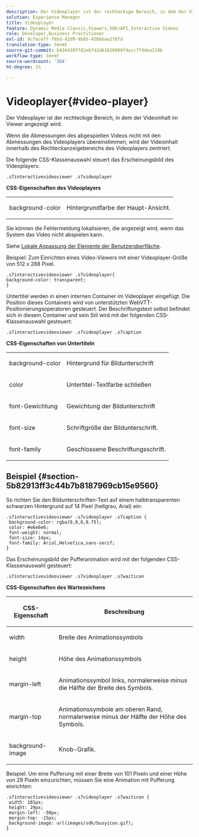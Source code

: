 ```yaml
---
description: Der Videoplayer ist der rechteckige Bereich, in dem der Videoinhalt im Viewer angezeigt wird.
solution: Experience Manager
title: Videoplayer
feature: Dynamic Media Classic,Viewers,SDK/API,Interactive Videos
role: Developer,Business Practitioner
exl-id: 9cfeceff-f6bd-42d9-9b85-456bbaa278fd
translation-type: tm+mt
source-git-commit: b4344397f82eb7d2d61020909f4acc7fddea210b
workflow-type: tm+mt
source-wordcount: '304'
ht-degree: 1%

---
```


# Videoplayer{#video-player}

Der Videoplayer ist der rechteckige Bereich, in dem der Videoinhalt im Viewer angezeigt wird.

<!--<a id="section_061E550C1C1D4DB2BD663A898895B38C"></a>-->

Wenn die Abmessungen des abgespielten Videos nicht mit den Abmessungen des Videoplayers übereinstimmen, wird der Videoinhalt innerhalb des Rechteckanzeigebereichs des Videoplayers zentriert.

Die folgende CSS-Klassenauswahl steuert das Erscheinungsbild des Videoplayers:

```
.s7interactivevideoviewer .s7videoplayer
```

**CSS-Eigenschaften des Videoplayers**

<table id="table_C48C56E696304C9BAFEE71BA9EA9A174"> 
 <tbody> 
  <tr> 
   <td colname="col1"> <p> <span class="codeph"> background-color  </span> </p> </td> 
   <td colname="col2"> <p>Hintergrundfarbe der Haupt-Ansicht. </p> </td> 
  </tr> 
 </tbody> 
</table>

Sie können die Fehlermeldung lokalisieren, die angezeigt wird, wenn das System das Video nicht abspielen kann.

Siehe [Lokale Anpassung der Elemente der Benutzeroberfläche](../../../c-html5-aem-asset-viewers/c-html5-aem-int-video/c-html5-aem-int-video-viewer-localization.md#concept-cbfc39344c494eb7b9f6a272cff0cc74).

Beispiel: Zum Einrichten eines Video-Viewers mit einer Videoplayer-Größe von 512 x 288 Pixel.

```
.s7interactivevideoviewer .s7videoplayer{ 
background-color: transparent; 
}
```

Untertitel werden in einen internen Container im Videoplayer eingefügt. Die Position dieses Containers wird von unterstützten WebVTT-Positionierungsoperatoren gesteuert. Der Beschriftungstext selbst befindet sich in diesem Container und sein Stil wird mit der folgenden CSS-Klassenauswahl gesteuert:

`.s7interactivevideoviewer .s7videoplayer .s7caption`

**CSS-Eigenschaften von Untertiteln**

<table id="table_960E0D4FB91748FF9FC73C925B81879C"> 
 <tbody> 
  <tr> 
   <td colname="col1"> <p> <span class="codeph"> background-color  </span> </p> </td> 
   <td colname="col2"> <p>Hintergrund für Bildunterschrift </p> </td> 
  </tr> 
  <tr> 
   <td colname="col1"> <p> <span class="codeph"> color </span> </p> </td> 
   <td colname="col2"> <p>Untertitel-Textfarbe schließen </p> </td> 
  </tr> 
  <tr> 
   <td colname="col1"> <p> <span class="codeph"> font-Gewichtung  </span> </p> </td> 
   <td colname="col2"> <p> Gewichtung der Bildunterschrift </p> </td> 
  </tr> 
  <tr> 
   <td colname="col1"> <p> <span class="codeph"> font-size  </span> </p> </td> 
   <td colname="col2"> <p> Schriftgröße der Bildunterschrift. </p> </td> 
  </tr> 
  <tr> 
   <td colname="col1"> <p> <span class="codeph"> font-family  </span> </p> </td> 
   <td colname="col2"> <p>Geschlossene Beschriftungsschrift. </p> </td> 
  </tr> 
 </tbody> 
</table>

## Beispiel {#section-5b82913ff3c44b7b8187969cb15e9560}

So richten Sie den Bildunterschriften-Text auf einem halbtransparenten schwarzen Hintergrund auf 14 Pixel (hellgrau, Arial) ein:

```
.s7interactivevideoviewer .s7videoplayer .s7caption { 
 background-color: rgba(0,0,0,0.75); 
 color: #e6e6e6; 
 font-weight: normal; 
 font-size: 14px; 
 font-family: Arial,Helvetica,sans-serif; 
}
```

Das Erscheinungsbild der Pufferanimation wird mit der folgenden CSS-Klassenauswahl gesteuert:

```
.s7interactivevideoviewer .s7videoplayer .s7waiticon
```

**CSS-Eigenschaften des Wartezeichens**

<table id="table_8DB41A0FF2A746F78B763564C4F3EBE0"> 
 <thead> 
  <tr> 
   <th colname="col1" class="entry"> <p>CSS-Eigenschaft </p> </th> 
   <th colname="col2" class="entry"> <p>Beschreibung </p> </th> 
  </tr> 
 </thead>
 <tbody> 
  <tr> 
   <td colname="col1"> <p> <span class="codeph"> width </span> </p> </td> 
   <td colname="col2"> <p> Breite des Animationssymbols </p> </td> 
  </tr> 
  <tr> 
   <td colname="col1"> <p> <span class="codeph"> height </span> </p> </td> 
   <td colname="col2"> <p> Höhe des Animationssymbols </p> </td> 
  </tr> 
  <tr> 
   <td colname="col1"> <p> <span class="codeph"> margin-left  </span> </p> </td> 
   <td colname="col2"> <p> Animationssymbol links, normalerweise minus die Hälfte der Breite des Symbols. </p> </td> 
  </tr> 
  <tr> 
   <td colname="col1"> <p> <span class="codeph"> margin-top  </span> </p> </td> 
   <td colname="col2"> <p> Animationssymbole am oberen Rand, normalerweise minus der Hälfte der Höhe des Symbols. </p> </td> 
  </tr> 
  <tr> 
   <td colname="col1"> <p> <span class="codeph"> background-image  </span> </p> </td> 
   <td colname="col2"> <p> Knob-Grafik. </p> </td> 
  </tr> 
 </tbody> 
</table>

Beispiel: Um eine Pufferung mit einer Breite von 101 Pixeln und einer Höhe von 29 Pixeln einzurichten, müssen Sie eine Animation mit Pufferung einrichten:

```
.s7interactivevideoviewer .s7videoplayer .s7waiticon { 
 width: 101px; 
 height: 29px; 
 margin-left: -50px; 
 margin-top: -15px; 
 background-image: url(images/sdk/busyicon.gif); 
}
```
